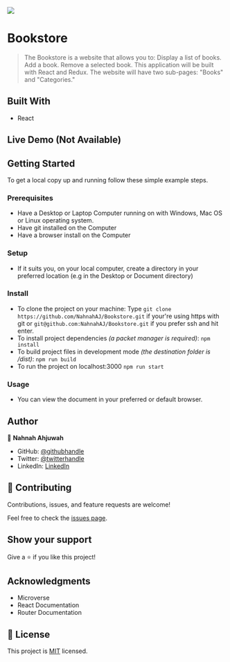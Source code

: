 ![](https://img.shields.io/badge/Microverse-blueviolet)

# Bookstore

> The Bookstore is a website that allows you to:  Display a list of books. Add a book. Remove a selected book. This application will be built with React and Redux.  The website will have two sub-pages: "Books" and "Categories." 


## Built With

- React

## Live Demo (Not Available)

## Getting Started

To get a local copy up and running follow these simple example steps.

### Prerequisites

- Have a Desktop or Laptop Computer running on with Windows, Mac OS or Linux operating system.
- Have git installed on the Computer
- Have a browser install on the Computer

### Setup

- If it suits you, on your local computer, create a directory in your preferred location (e.g in the Desktop or Document directory)

### Install
- To clone the project on your machine: Type `git clone https://github.com/NahnahAJ/Bookstore.git` if your're using https with git or `git@github.com:NahnahAJ/Bookstore.git` if you prefer ssh and hit enter.
- To install project dependencies _(a packet manager is required)_:
`npm install`
- To build project files in development mode _(the destination folder is /dist)_:
`npm run build`
- To run the project on localhost:3000
`npm run start`
 

### Usage

- You can view the document in your preferred or default browser.


## Author

👤 **Nahnah Ahjuwah**

- GitHub: [@githubhandle](https://github.com/NahnahAJ)
- Twitter: [@twitterhandle](https://https://twitter.com/NahnahAhjuwah)
- LinkedIn: [LinkedIn](https://www.linkedin.com/in/felicia-awuah-0674a7152/)


## 🤝 Contributing

Contributions, issues, and feature requests are welcome!

Feel free to check the [issues page](../../issues/).

## Show your support

Give a ⭐️ if you like this project!

## Acknowledgments
- Microverse
- React Documentation
- Router Documentation

## 📝 License

This project is [MIT](./LICENSE) licensed.
